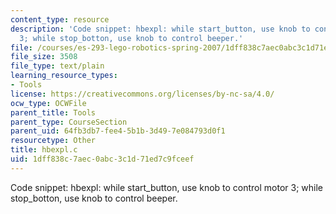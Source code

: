 ```yaml
---
content_type: resource
description: 'Code snippet: hbexpl: while start_button, use knob to control motor
  3; while stop_botton, use knob to control beeper.'
file: /courses/es-293-lego-robotics-spring-2007/1dff838c7aec0abc3c1d71ed7c9fceef_hbexpl.c
file_size: 3508
file_type: text/plain
learning_resource_types:
- Tools
license: https://creativecommons.org/licenses/by-nc-sa/4.0/
ocw_type: OCWFile
parent_title: Tools
parent_type: CourseSection
parent_uid: 64fb3db7-fee4-5b1b-3d49-7e084793d0f1
resourcetype: Other
title: hbexpl.c
uid: 1dff838c-7aec-0abc-3c1d-71ed7c9fceef
---
```

Code snippet: hbexpl: while start_button, use knob to control motor 3; while stop_botton, use knob to control beeper.